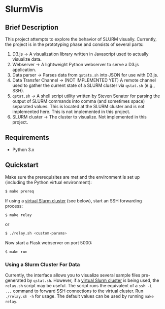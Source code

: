 # SlurmVis

## Brief Description

This project attempts to explore the behavior of SLURM visually. Currently, the project is in the prototyping phase and consists of several parts:

1. D3.js -> A visualization library written in Javascript used to actually visualize data.
2. Webserver -> A lightweight Python webserver to serve a D3.js application.
3. Data parser -> Parses data from `qstats.sh` into JSON for use with D3.js.
4. Data Transfer Channel -> (NOT IMPLEMENTED YET) A remote channel used to gather the current state of a SLURM cluster via `qstat.sh` (e.g., SSH).
5. `qstat.sh` -> A shell script utility written by Steven Senator for parsing the output of SLURM commands into comma (and sometimes space) separated values. This is located at the SLURM cluster and is not implemented here. This is not implemented in this project.
6. SLURM cluster -> The cluster to visualize. Not implemented in this project.

## Requirements

 - Python 3.x

## Quickstart

Make sure the prerequisites are met and the environment is set up (including the Python virtual environment):

```bash
$ make prereq
```

If using a [virtual Slurm cluster](https://github.com/hpc/hpc-collab) (see below), start an SSH forwarding process:

```bash
$ make relay
```

or

```bash
$ ./relay.sh <custom-params>
```

Now start a Flask webserver on port 5000:

```bash
$ make run
```

### Using a Slurm Cluster For Data
Currently, the interface allows you to visualize several sample files pre-generated by `qstat.sh`. However, if a [virtual Slurm cluster](https://github.com/hpc/hpc-collab) is being used, the `relay.sh` script may be useful. The script runs the equivalent of a `ssh -L ...` command to forward SSH connections to the virtual cluster. Run `./relay.sh -h` for usage. The default values can be used by running `make relay`.
